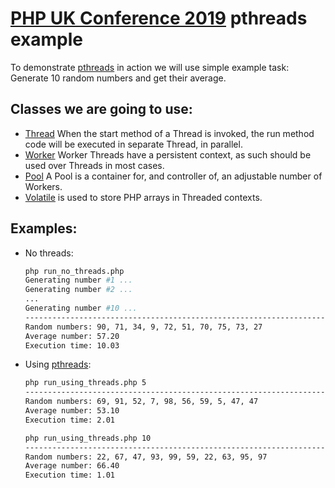 # [PHP UK Conference 2019](https://www.phpconference.co.uk/) pthreads example

To demonstrate [pthreads](http://php.net/manual/en/book.pthreads.php) in action we will use simple example task: Generate 10 random numbers and get their average.

## Classes we are going to use:

- [Thread](http://php.net/manual/en/class.thread.php) When the start method of a Thread is invoked, the run method code will be executed in separate Thread, in parallel.
- [Worker](http://php.net/manual/en/class.worker.php) Worker Threads have a persistent context, as such should be used over Threads in most cases. 
- [Pool](http://php.net/manual/en/class.pool.php) A Pool is a container for, and controller of, an adjustable number of Workers.
- [Volatile](http://php.net/manual/en/class.volatile.php) is used to store PHP arrays in Threaded contexts.

## Examples:
- No threads:
    ```bash
    php run_no_threads.php 
    Generating number #1 ...
    Generating number #2 ...
    ...
    Generating number #10 ...
    --------------------------------------------------------------------------------
    Random numbers: 90, 71, 34, 9, 72, 51, 70, 75, 73, 27
    Average number: 57.20
    Execution time: 10.03
    ```
- Using [pthreads](http://php.net/manual/en/book.pthreads.php):
    ```bash
    php run_using_threads.php 5
    --------------------------------------------------------------------------------
    Random numbers: 69, 91, 52, 7, 98, 56, 59, 5, 47, 47
    Average number: 53.10
    Execution time: 2.01

    php run_using_threads.php 10
    --------------------------------------------------------------------------------
    Random numbers: 22, 67, 47, 93, 99, 59, 22, 63, 95, 97
    Average number: 66.40
    Execution time: 1.01
    ```